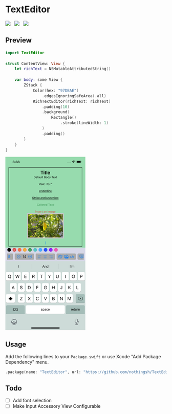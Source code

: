 # TextEditor
<img src="https://img.shields.io/badge/PLATFORM-IOS%20-lightgray?style=for-the-badge" />&nbsp;&nbsp;&nbsp;<img src="https://img.shields.io/badge/LICENSE-MIT-lightgray?style=for-the-badge" />&nbsp;&nbsp;&nbsp;<img src="https://img.shields.io/badge/MADE WITH-UIKIT-orange?style=for-the-badge" />


## Preview

```swift
import TextEditor

struct ContentView: View {
    let richText = NSMutableAttributedString()
    
    var body: some View {
        ZStack {
            Color(hex: "97DBAE")
                .edgesIgnoringSafeArea(.all)
            RichTextEditor(richText: richText)
                .padding(10)
                .background(
                    Rectangle()
                        .stroke(lineWidth: 1)
                )
                .padding()
        }
    }
}
```

<img src="preview.png" alt="Preview Image" width="250"/>


## Usage

Add the following lines to your `Package.swift` or use Xcode "Add Package Dependency" menu.

```swift
.package(name: "TextEditor", url: "https://github.com/nothingsh/TextEditor", ...)
```

## Todo

- [ ] Add font selection
- [ ] Make Input Accessory View Configurable 

